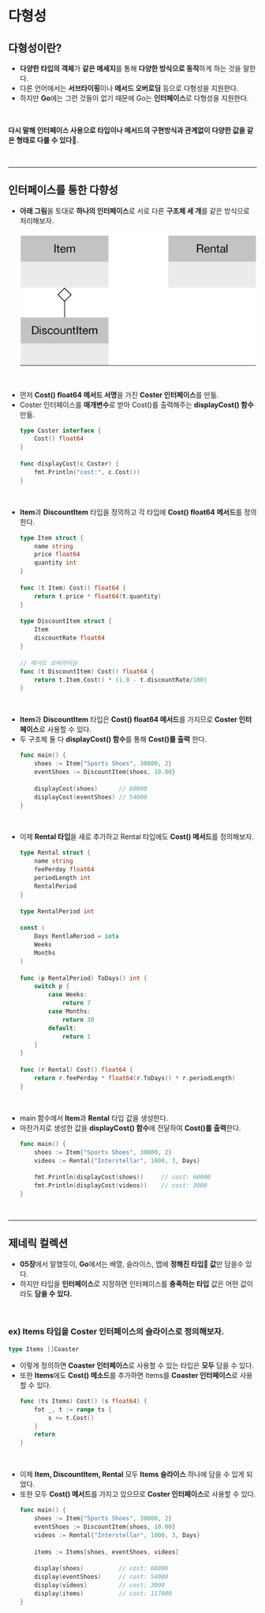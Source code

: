 # **다형성**
## **다형성이란?**
- **다양한 타입의 객체**가 **같은 메세지**를 통해 **다양한 방식으로 동작**하게 하는 것을 말한다.
- 다른 언어에서는 **서브타이핑**이나 **메서드 오버로딩** 등으로 다형성을 지원한다.
- 하지만 **Go**에는 그런 것들이 없기 때문에 Go는 **인터페이스**로 다형성을 지원한다.

<br>

**다시 말해 인터페이스 사용으로 타입이나 메서드의 구현방식과 관계없이 다양한 값을 같은 형태로 다룰 수 있다.**

<br>

---
## **인터페이스를 통한 다향성**
- **아래 그림**을 토대로 **하나의 인터페이스**로 서로 다른 **구조체 세 개**를 같은 방식으로 처리해보자.

    ![Alt text](image-1.png)

<br>

- 먼저 **Cost() float64 메서드 서명**을 가진 **Coster 인터페이스**를 만듦.
- Coster 인터페이스를 **매개변수**로 받아 Cost()를 출력해주는 **displayCost() 함수** 만듦.
    ~~~go
    type Coster interface {
        Cost() float64
    }

    func displayCost(c Coster) {
        fmt.Println("cost:", c.Cost())
    }
    ~~~

<br>

- **Item**과 **DiscountItem** 타입을 정의하고 각 타입에 **Cost() float64 메서드**를 정의한다.
    ~~~go
    type Item struct {
        name string
        price float64
        quantity int
    }

    func (t Item) Cost() float64 {
        return t.price * float64(t.quantity)
    }

    type DiscountItem struct {
        Item
        discountRate float64
    }

    // 메서드 오버라이딩
    func (t DiscountItem) Cost() float64 {
        return t.Item.Cost() * (1.0 - t.discountRate/100)
    }
    ~~~

<br>

- **Item**과 **DiscountItem** 타입은 **Cost() float64 메서드**를 가지므로 **Coster 인터페이스**로 사용할 수 있다.
- 두 구조체 둘 다 **displayCost() 함수**를 통해 **Cost()를 출력** 한다.
    ~~~go
    func main() {
        shoes := Item{"Sports Shoes", 30000, 2}
        eventShoes := DiscountItem{shoes, 10.00}

        displayCost(shoes)      // 60000
        displayCost(eventShoes) // 54000
    }
    ~~~

<br>

- 이제 **Rental 타입**을 새로 추가하고 Rental 타입에도 **Cost() 메서드**를 정의해보자.
    ~~~go
    type Rental struct {
        name string
        feePerday float64
        periodLength int
        RentalPeriod
    }

    type RentalPeriod int

    const (
        Days RentlaReriod = iota
        Weeks
        Months
    )

    func (p RentalPeriod) ToDays() int {
        switch p {
            case Weeks:
                return 7
            case Months:
                return 30
            default:
                return 1
        }
    }

    func (r Rental) Cost() float64 {
        return r.feePerday * float64(r.ToDays() * r.periodLength)
    }
    ~~~

<br>

- main 함수에서 **Item**과 **Rental** 타입 값을 생성한다.
- 마찬가지로 생성한 값을 **displayCost() 함수**에 전달하여 **Cost()를 출력**한다.
    ~~~go
    func main() {
        shoes := Item{"Sports Shoes", 30000, 2}
        videos := Rental{"Interstellar", 1000, 3, Days}

        fmt.Println(displayCost(shoes))     // cost: 60000
        fmt.Println(displayCost(videos))    // cost: 3000
    }
    ~~~

<br>

---
## **제네릭 컬렉션**
- **05장**에서 말했듯이, **Go**에서는 배열, 슬라이스, 맵에 **정해진 타입 값**만 담을수 있다.
- 하지만 타입을 **인터페이스**로 지정하면 인터페이스를 **충족하는 타입** 값은 어떤 값이라도 **담을 수 있다.**


<br>

### **ex) Items 타입을 Coster 인터페이스의 슬라이스로 정의해보자.**
~~~go
type Items []Coaster
~~~
- 이렇게 정의하면 **Coaster 인터페이스**로 사용할 수 있는 타입은 **모두** 담을 수 있다.
- 또한 **Items**에도 **Cost() 메소드**를 추가하면 Items를 **Coaster 인터페이스**로 사용할 수 있다.
    ~~~go
    func (ts Items) Cost() (s float64) {
        fot _, t := range ts {
            s += t.Cost()
        }
        return
    }
    ~~~

<br>

- 이제 **Item, DiscountItem, Rental** 모두 **Items 슬라이스** 하나에 담을 수 있게 되었다.
- 또한 모두 **Cost() 메서드**를 가지고 있으므로 **Coster 인터페이스**로 사용할 수 있다.
    ~~~go
    func main() {
        shoes := Item{"Sports Shoes", 30000, 2}
        eventShoes := DiscountItem{shoes, 10.00}
        videos := Rental{"Interstellar", 1000, 3, Days}
        
        items := Items[shoes, eventShoes, videos]

        display(shoes)          // cost: 60000
        display(eventShoes)     // cost: 54000
        display(videos)         // cost: 3000
        display(items)          // cost: 117000
    }
    ~~~
